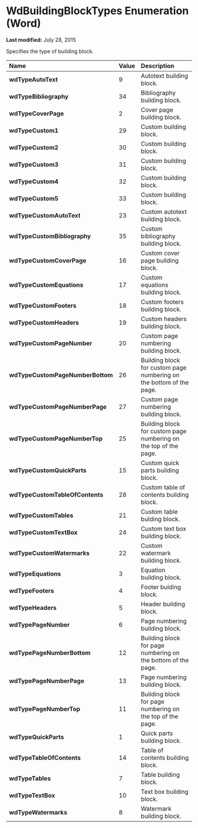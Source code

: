 
# WdBuildingBlockTypes Enumeration (Word)

 **Last modified:** July 28, 2015

Specifies the type of building block.


|**Name**|**Value**|**Description**|
|:-----|:-----|:-----|
| **wdTypeAutoText**|9|Autotext building block.|
| **wdTypeBibliography**|34|Bibliography building block.|
| **wdTypeCoverPage**|2|Cover page building block.|
| **wdTypeCustom1**|29|Custom building block.|
| **wdTypeCustom2**|30|Custom building block.|
| **wdTypeCustom3**|31|Custom building block.|
| **wdTypeCustom4**|32|Custom building block.|
| **wdTypeCustom5**|33|Custom building block.|
| **wdTypeCustomAutoText**|23|Custom autotext building block.|
| **wdTypeCustomBibliography**|35|Custom bibliography building block.|
| **wdTypeCustomCoverPage**|16|Custom cover page building block.|
| **wdTypeCustomEquations**|17|Custom equations building block.|
| **wdTypeCustomFooters**|18|Custom footers building block.|
| **wdTypeCustomHeaders**|19|Custom headers building block.|
| **wdTypeCustomPageNumber**|20|Custom page numbering building block.|
| **wdTypeCustomPageNumberBottom**|26|Building block for custom page numbering on the bottom of the page.|
| **wdTypeCustomPageNumberPage**|27|Custom page numbering building block.|
| **wdTypeCustomPageNumberTop**|25|Building block for custom page numbering on the top of the page.|
| **wdTypeCustomQuickParts**|15|Custom quick parts building block.|
| **wdTypeCustomTableOfContents**|28|Custom table of contents building block.|
| **wdTypeCustomTables**|21|Custom table bulding block.|
| **wdTypeCustomTextBox**|24|Custom text box building block.|
| **wdTypeCustomWatermarks**|22|Custom watermark building block.|
| **wdTypeEquations**|3|Equation building block.|
| **wdTypeFooters**|4|Footer bulding block.|
| **wdTypeHeaders**|5|Header building block.|
| **wdTypePageNumber**|6|Page numbering building block.|
| **wdTypePageNumberBottom**|12|Building block for page numbering on the bottom of the page.|
| **wdTypePageNumberPage**|13|Page numbering building block.|
| **wdTypePageNumberTop**|11|Building block for page numbering on the top of the page.|
| **wdTypeQuickParts**|1|Quick parts building block.|
| **wdTypeTableOfContents**|14|Table of contents building block.|
| **wdTypeTables**|7|Table building block.|
| **wdTypeTextBox**|10|Text box building block.|
| **wdTypeWatermarks**|8|Watermark building block.|
